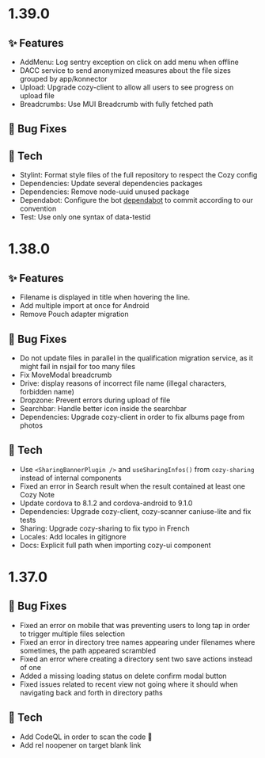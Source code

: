# 1.39.0

## ✨ Features

* AddMenu: Log sentry exception on click on add menu when offline
* DACC service to send anonymized measures about the file sizes grouped by app/konnector
* Upload: Upgrade cozy-client to allow all users to see progress on upload file
* Breadcrumbs: Use MUI Breadcrumb with fully fetched path

## 🐛 Bug Fixes

## 🔧 Tech

* Stylint: Format style files of the full repository to respect the Cozy config
* Dependencies: Update several dependencies packages
* Dependencies: Remove node-uuid unused package
* Dependabot: Configure the bot [dependabot](https://github.com/dependabot) to commit according to our convention
* Test: Use only one syntax of data-testid

# 1.38.0

## ✨ Features

* Filename is displayed in title when hovering the line.
* Add multiple import at once for Android
* Remove Pouch adapter migration

## 🐛 Bug Fixes

* Do not update files in parallel in the qualification migration service, as it might fail in nsjail for too many files
* Fix MoveModal breadcrumb
* Drive: display reasons of incorrect file name (illegal characters, forbidden name)
* Dropzone: Prevent errors during upload of file
* Searchbar: Handle better icon inside the searchbar
* Dependencies: Upgrade cozy-client in order to fix albums page from photos

## 🔧 Tech

* Use `<SharingBannerPlugin />` and `useSharingInfos()` from `cozy-sharing` instead of internal components
* Fixed an error in Search result when the result contained at least one Cozy Note
* Update cordova to 8.1.2 and cordova-android to 9.1.0
* Dependencies: Upgrade cozy-client, cozy-scanner caniuse-lite and fix tests
* Sharing: Upgrade cozy-sharing to fix typo in French
* Locales: Add locales in gitignore
* Docs: Explicit full path when importing cozy-ui component

# 1.37.0

## 🐛 Bug Fixes

* Fixed an error on mobile that was preventing users to long tap in order to trigger multiple files selection
* Fixed an error in directory tree names appearing under filenames where sometimes, the path appeared scrambled
* Fixed an error where creating a directory sent two save actions instead of one
* Added a missing loading status on delete confirm modal button
* Fixed issues related to recent view not going where it should when navigating back and forth in directory paths

## 🔧 Tech

* Add CodeQL in order to scan the code 🚫
* Add rel noopener on target blank link
